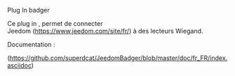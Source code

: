 ﻿
Plug In badger

Ce plug in , permet de connecter Jeedom (https://www.jeedom.com/site/fr/) à des lecteurs Wiegand.

Documentation :

(https://github.com/superdcat/JeedomBadger/blob/master/doc/fr_FR/index.asciidoc)
